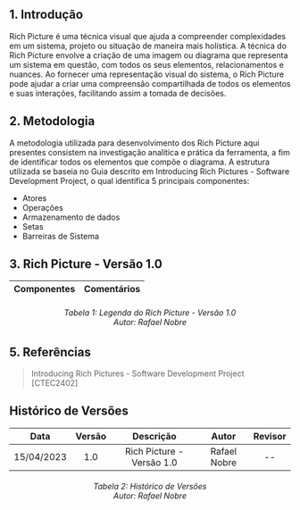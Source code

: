 ## 1. Introdução

Rich Picture é uma técnica visual que ajuda a compreender complexidades em um sistema, projeto ou situação de maneira mais holística. A técnica do Rich Picture envolve a criação de uma imagem ou diagrama que representa um sistema em questão, com todos os seus elementos, relacionamentos e nuances. Ao fornecer uma representação visual do sistema, o Rich Picture pode ajudar a criar uma compreensão compartilhada de todos os elementos e suas interações, facilitando assim a tomada de decisões.

## 2. Metodologia

A metodologia utilizada para desenvolvimento dos Rich Picture aqui presentes consistem na investigação analítica e prática da ferramenta, a fim de identificar todos os elementos que compõe o diagrama. A estrutura utilizada se baseia no Guia descrito em Introducing Rich Pictures - Software Development Project, o qual identifica 5 principais componentes:
-  Atores
-  Operações
-  Armazenamento de dados
-  Setas
-  Barreiras de Sistema


## 3. Rich Picture - Versão 1.0



| Componentes | Comentários |
| ----------- | ----------- |

<h6 align = "center"> Tabela 1: Legenda do Rich Picture - Versão 1.0
<br> Autor: Rafael Nobre </h6>

## 5. Referências

> Introducing Rich Pictures - Software Development Project [CTEC2402]

## Histórico de Versões

**Data** | **Versão** | **Descrição** | **Autor** | **Revisor** |
:---: | :---: | :---: | :---: | :---: |
 15/04/2023 | 1.0 | Rich Picture - Versão 1.0 | Rafael Nobre | -- |

<h6 align = "center"> Tabela 2: Histórico de Versões
<br> Autor: Rafael Nobre </h6>